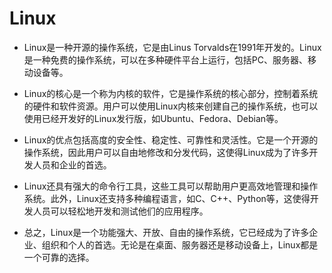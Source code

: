 # Linux
- Linux是一种开源的操作系统，它是由Linus Torvalds在1991年开发的。Linux是一种免费的操作系统，可以在多种硬件平台上运行，包括PC、服务器、移动设备等。

- Linux的核心是一个称为内核的软件，它是操作系统的核心部分，控制着系统的硬件和软件资源。用户可以使用Linux内核来创建自己的操作系统，也可以使用已经开发好的Linux发行版，如Ubuntu、Fedora、Debian等。

- Linux的优点包括高度的安全性、稳定性、可靠性和灵活性。它是一个开源的操作系统，因此用户可以自由地修改和分发代码，这使得Linux成为了许多开发人员和企业的首选。

- Linux还具有强大的命令行工具，这些工具可以帮助用户更高效地管理和操作系统。此外，Linux还支持多种编程语言，如C、C++、Python等，这使得开发人员可以轻松地开发和测试他们的应用程序。

- 总之，Linux是一个功能强大、开放、自由的操作系统，它已经成为了许多企业、组织和个人的首选。无论是在桌面、服务器还是移动设备上，Linux都是一个可靠的选择。
